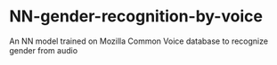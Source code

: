 # NN-gender-recognition-by-voice
An NN model trained on Mozilla Common Voice database to recognize gender from audio
